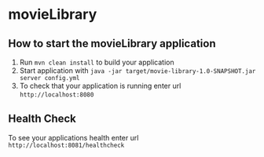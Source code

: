 # movieLibrary

How to start the movieLibrary application
---

1. Run `mvn clean install` to build your application
1. Start application with `java -jar target/movie-library-1.0-SNAPSHOT.jar server config.yml`
1. To check that your application is running enter url `http://localhost:8080`

Health Check
---

To see your applications health enter url `http://localhost:8081/healthcheck`
